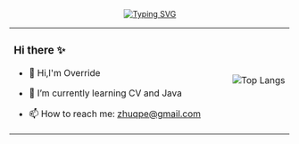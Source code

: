 <div align="center">
  
  <!-- dynamic typing effect 动态打字效果 -->
  <div align="center">
    <a href="https://git.io/typing-svg"><img src="https://readme-typing-svg.demolab.com?font=Fira+Code&pause=1000&color=0C3DF7&random=false&width=435&lines=System.out.println(%22Hello+World!%22)" alt="Typing SVG" /></a>
  </div>
</div>

<table style="margin-left:auto;margin-right:auto;">
  <tr>
    <td>
      
### Hi there ✨
- 👋 Hi,I'm Override
- 🌱 I’m currently learning CV and Java
- 📫 How to reach me: zhuqpe@gmail.com &emsp;  &emsp;  
  
    </td>
    <td>
  
![Top Langs](https://github-readme-stats.vercel.app/api/top-langs/?username=anuraghazra&layout=compact) 
    </td>
  </tr>




<!--
**zqp1226358/zqp1226358** is a ✨ _special_ ✨ repository because its `README.md` (this file) appears on your GitHub profile.

Here are some ideas to get you started:

- 🔭 I’m currently working on ...
- 🌱 I’m currently learning ...
- 👯 I’m looking to collaborate on ...
- 🤔 I’m looking for help with ...
- 💬 Ask me about ...
- 📫 How to reach me: ...
- 😄 Pronouns: ...
- ⚡ Fun fact: ...
-->

